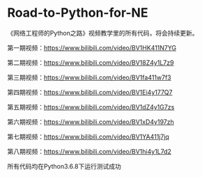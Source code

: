 # Road-to-Python-for-NE
《网络工程师的Python之路》视频教学里的所有代码，将会持续更新。

第一期视频：https://www.bilibili.com/video/BV1HK411N7YG 

第二期视频：https://www.bilibili.com/video/BV18Z4y1L7z9

第三期视频：https://www.bilibili.com/video/BV1fa411w7f3

第四期视频：https://www.bilibili.com/video/BV1Ei4y177Q7

第五期视频：https://www.bilibili.com/video/BV1dZ4y1G7zs

第六期视频：https://www.bilibili.com/video/BV1xD4y197zh

第七期视频：https://www.bilibili.com/video/BV1YA411j7jq

第八期视频：https://www.bilibili.com/video/BV1hi4y1L7d2

所有代码均在Python3.6.8下运行测试成功
